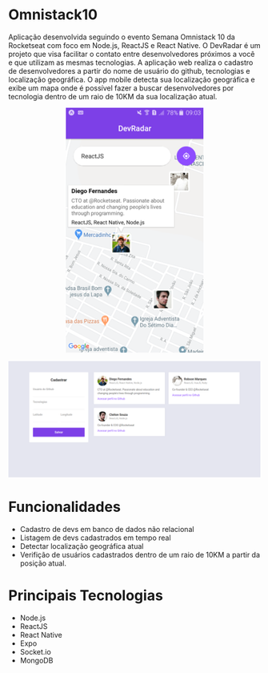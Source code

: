 # Omnistack10
 Aplicação desenvolvida seguindo o evento Semana Omnistack 10 da Rocketseat com foco em Node.js, ReactJS e React Native.
 O DevRadar é um projeto que visa facilitar o contato entre desenvolvedores próximos a você e que utilizam as mesmas tecnologias. A aplicação web realiza o cadastro de desenvolvedores a partir do nome de usuário do github, tecnologias e localização geográfica. O app mobile detecta sua localização geográfica e exibe um mapa onde é possível fazer a buscar desenvolvedores por tecnologia dentro de um raio de 10KM da sua localização atual.

<p align="center">
  <p align="center"><img src=".github/mobile.png" alt="Mobile" width="275" border="0"></p>
  <p align="center"><img src=".github/web.png" alt="Web" width="800" border="0"></p>
</p>

# Funcionalidades
 - Cadastro de devs em banco de dados não relacional
 - Listagem de devs cadastrados em tempo real
 - Detectar localização geográfica atual
 - Verifição de usuários cadastrados dentro de um raio de 10KM a partir da posição atual.

# Principais Tecnologias
 - Node.js
 - ReactJS
 - React Native
 - Expo
 - Socket.io
 - MongoDB